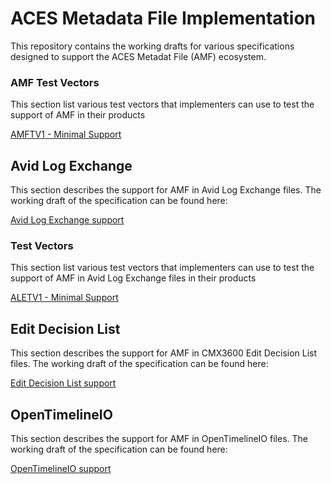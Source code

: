 # ACES Metadata File Implementation

This repository contains the working drafts for various specifications designed to support the ACES Metadat File (AMF) ecosystem.

### AMF Test Vectors

This section list various test vectors that implementers can use to test the support of AMF in their products

[AMFTV1 - Minimal Support](test_vectors/ALETV1_minimal/ALETV1_minimal.md)

## Avid Log Exchange

This section describes the support for AMF in Avid Log Exchange files. The working draft of the specification can be found here:

[Avid Log Exchange support](documentation/ALE.md)

### Test Vectors

This section list various test vectors that implementers can use to test the support of AMF in Avid Log Exchange files in their products

[ALETV1 - Minimal Support](test_vectors/ALETV1_minimal/ALETV1_minimal.md)

## Edit Decision List

This section describes the support for AMF in CMX3600 Edit Decision List files. The working draft of the specification can be found here:

[Edit Decision List support](documentation/EDL.md)

## OpenTimelineIO

This section describes the support for AMF in OpenTimelineIO files. The working draft of the specification can be found here:

[OpenTimelineIO support](documentation/OTIO.md)


